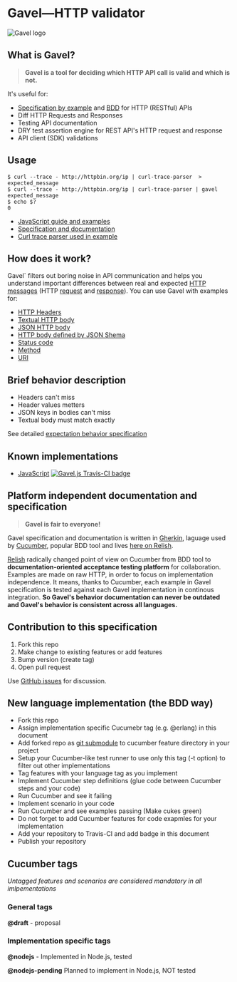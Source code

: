 # Gavel—HTTP validator

![Gavel logo](https://raw.github.com/apiaryio/gavel/master/img/gavel.png?login=netmilk&token=73e03867f59ec1870842429ca2f7e8b9)

## What is Gavel? 

> **Gavel is a tool for deciding which HTTP API call is valid and which is not.** 

It's useful for:

- [Specification by example][sbe] and [BDD][bdd] for HTTP (RESTful) APIs
- Diff HTTP Requests and Responses
- Testing API documentation
- DRY test assertion engine for REST API's HTTP request and response
- API client (SDK) validations

[sbe]: http://en.wikipedia.org/wiki/Specification_by_example
[bdd]: http://en.wikipedia.org/wiki/Behavior-driven_development

## Usage

```
$ curl --trace - http://httpbin.org/ip | curl-trace-parser  > expected_message
$ curl --trace - http://httpbin.org/ip | curl-trace-parser | gavel expected_message
$ echo $?
0
```

- [JavaScript guide and examples](https://www.relishapp.com/apiary/gavel/docs/node-js)
- [Specification and documentation](https://www.relishapp.com/apiary/gavel/docs)
- [Curl trace parser used in example](https://github.com/apiaryio/curl-trace-parser)

## How does it work?

Gavel` filters out boring noise in API communication and helps you understand important differences between real and expected [HTTP messages][message] (HTTP [request][request] and [response][response]). You can use Gavel with examples for:

- [HTTP Headers](https://www.relishapp.com/apiary/gavel/docs/expectations/headers)
- [Textual HTTP body](https://www.relishapp.com/apiary/gavel/docs/expectations/body-text-example)
- [JSON HTTP body](https://www.relishapp.com/apiary/gavel/docs/expectations/body-json-exapmle)
- [HTTP body defined by JSON Shema](https://www.relishapp.com/apiary/gavel/docs/expectations/body-json-schema)
- [Status code](https://www.relishapp.com/apiary/gavel/docs/expectations/status-code)
- [Method](https://www.relishapp.com/apiary/gavel/docs/expectations/request-method)
- [URI](https://www.relishapp.com/apiary/gavel/docs/expectations/request-uri)

[message]: https://www.relishapp.com/apiary/gavel/docs/data-model#http-message
[request]: https://www.relishapp.com/apiary/gavel/docs/data-model#http-request
[response]: https://www.relishapp.com/apiary/gavel/docs/data-model#http-response

## Brief behavior description

- Headers can't miss
- Header values metters
- JSON keys in bodies can't miss
- Textual body must match exactly

See detailed [expectation behavior specification](https://www.relishapp.com/apiary/gavel/docs/expectations)

## Known implementations

- [JavaScript][gavel.js] [![Gavel.js Travis-CI badge](https://travis-ci.org/apiaryio/gavel.js.png?branch=master)](https://travis-ci.org/apiaryio/gavel.js)


[gavel.js]: https://github.com/apiaryio/gavel.js

## Platform independent documentation and specification

> **Gavel is fair to everyone!**

Gavel specification and documentation is written in [Gherkin][gherkin], laguage used by [Cucumber][cucumber], popular BDD tool and lives [here on Relish][gavelrelish].

[Relish][relish] radically changed point of view on Cucumber from BDD tool to **documentation-oriented acceptance testing platform** for collaboration. Examples are made on raw HTTP, in order to focus on implementation independence. It means, thanks to Cucumber, each example in Gavel specification is tested against each Gavel implementation in continous integration. **So Gavel's behavior documentation can never be outdated and Gavel's behavior is consistent across all languages.**

[gherkin]: https://github.com/cucumber/gherkin
[cucumber]: https://github.com/cucumber/cucumber
[gavelrelish]: https://www.relishapp.com/apiary/gavel/docs
[relish]: https://www.relishapp.com/ 

## Contribution to this specification

1. Fork this repo
2. Make change to existing features or add features  
3. Bump version (create tag)
4. Open pull request

Use [GitHub issues](https://github.com/apiaryio/gavel/issues) for discussion. 

## New language implementation (the BDD way)

- Fork this repo
- Assign implementation specific Cucumebr tag (e.g. @erlang) in this document
- Add forked repo as [git submodule][git submodule] to cucumber feature directory in your project
- Setup your Cucumber-like test runner to use only this tag (-t option) to filter out other implementations
- Tag features with your language tag as you implement
- Implement Cucumber step definitions (glue code between Cucumber steps and your code)
- Run Cucumber and see it failing
- Implement scenario in your code
- Run Cucumber and see examples passing (Make cukes green)
- Do not forget to add Cucumber features for code exapmles for your implementation
- Add your repository to Travis-CI and add badge in this document
- Publish your repository


[git submodule]: http://git-scm.com/book/en/Git-Tools-Submodules

## Cucumber tags

*Untagged features and scenarios are considered mandatory in all imlpementations*

### General tags

**@draft** - proposal

### Implementation specific tags

**@nodejs** - Implemented in Node.js, tested

**@nodejs-pending** Planned to implement in Node.js, NOT tested
